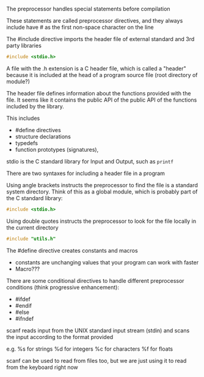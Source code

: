 The preprocessor handles special statements before compilation

These statements are called preprocessor directives, and they always include have # as the first non-space character on the line

The #include directive imports the header file of external standard and 3rd party libraries

```c
#include <stdio.h>
```

A file with the .h extension is a C header file, which is called a "header" because it is included at the head of a program source file (root directory of module?)

The header file defines information about the functions provided with the file. It seems like it contains the public API of the public API of the functions included by the library.

This includes

- #define directives
- structure declarations
- typedefs
- function prototypes (signatures),

stdio is the C standard library for Input and Output, such as `printf`

There are two syntaxes for including a header file in a program

Using angle brackets instructs the preprocessor to find the file is a standard system directory. Think of this as a global module, which is probably part of the C standard library:

```c
#include <stdio.h>
```

Using double quotes instructs the preprocessor to look for the file locally in the current directory

```c
#include "utils.h"
```

The #define directive creates constants and macros

- constants are unchanging values that your program can work with faster
- Macro???

There are some conditional directives to handle different preprocessor conditions (think progressive enhancement):

- #ifdef
- #endif
- #else
- #ifndef

scanf reads input from the UNIX standard input stream (stdin) and scans the input according to the format provided

e.g.
%s for strings
%d for integers
%c for characters
%f for floats

scanf can be used to read from files too, but we are just using it to read from the keyboard right now
